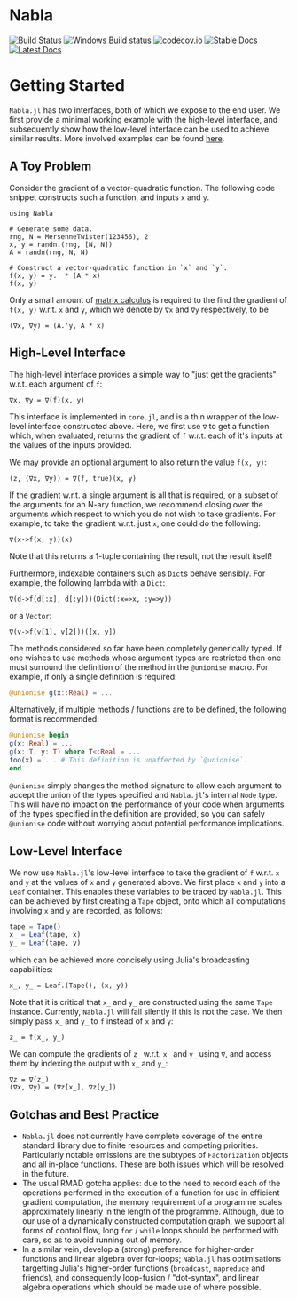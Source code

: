 # Nabla

[![Build Status](https://travis-ci.org/invenia/Nabla.jl.svg?branch=master)](https://travis-ci.org/invenia/Nabla.jl)
[![Windows Build status](https://ci.appveyor.com/api/projects/status/g0gun5dxbkt631am/branch/master?svg=true)](https://ci.appveyor.com/project/iamed2/nabla-jl/branch/master)
[![codecov.io](http://codecov.io/github/invenia/Nabla.jl/coverage.svg?branch=master)](http://codecov.io/github/invenia/Nabla.jl?branch=master)
[![Stable Docs](https://img.shields.io/badge/docs-stable-blue.svg)](https://invenia.github.io/Nabla.jl/stable)
[![Latest Docs](https://img.shields.io/badge/docs-latest-blue.svg)](https://invenia.github.io/Nabla.jl/latest)

# Getting Started

`Nabla.jl` has two interfaces, both of which we expose to the end user. We first provide a minimal working example with the high-level interface, and subsequently show how the low-level interface can be used to achieve similar results. More involved examples can be found [here](https://github.com/invenia/Nabla.jl/tree/master/examples).

## A Toy Problem

Consider the gradient of a vector-quadratic function. The following code snippet constructs such a function, and inputs `x` and `y`.
```@example toy
using Nabla

# Generate some data.
rng, N = MersenneTwister(123456), 2
x, y = randn.(rng, [N, N])
A = randn(rng, N, N)

# Construct a vector-quadratic function in `x` and `y`.
f(x, y) = y.' * (A * x)
f(x, y)
```

Only a small amount of [matrix calculus](https://en.wikipedia.org/wiki/Matrix_calculus) is required to the find the gradient of `f(x, y)` w.r.t. `x` and `y`, which we denote by `∇x` and `∇y` respectively, to be

```@example toy
(∇x, ∇y) = (A.'y, A * x)
```

## High-Level Interface
The high-level interface provides a simple way to "just get the gradients" w.r.t. each argument of `f`:
```@example toy
∇x, ∇y = ∇(f)(x, y)
```
This interface is implemented in `core.jl`, and is a thin wrapper of the low-level interface constructed above. Here, we first use `∇` to get a function which, when evaluated, returns the gradient of `f` w.r.t. each of it's inputs at the values of the inputs provided.

We may provide an optional argument to also return the value `f(x, y)`:
```@example toy
(z, (∇x, ∇y)) = ∇(f, true)(x, y)
```

If the gradient w.r.t. a single argument is all that is required, or a subset of the arguments for an N-ary function, we recommend closing over the arguments which respect to which you do not wish to take gradients. For example, to take the gradient w.r.t. just `x`, one could do the following:
```@example toy
∇(x->f(x, y))(x)
```
Note that this returns a 1-tuple containing the result, not the result itself!

Furthermore, indexable containers such as `Dict`s behave sensibly. For example, the following lambda with a `Dict`:
```@example toy
∇(d->f(d[:x], d[:y]))(Dict(:x=>x, :y=>y))
```
or a `Vector`:
```@example toy
∇(v->f(v[1], v[2]))([x, y])
```

The methods considered so far have been completely generically typed. If one wishes to use methods whose argument types are restricted then one must surround the definition of the method in the `@unionise` macro. For example, if only a single definition is required:
```julia
@unionise g(x::Real) = ...
```
Alternatively, if multiple methods / functions are to be defined, the following format is recommended:
```julia
@unionise begin
g(x::Real) = ...
g(x::T, y::T) where T<:Real = ...
foo(x) = ... # This definition is unaffected by `@unionise`.
end
```
`@unionise` simply changes the method signature to allow each argument to accept the union of the types specified and `Nabla.jl`'s internal `Node` type. This will have no impact on the performance of your code when arguments of the types specified in the definition are provided, so you can safely `@unionise` code without worrying about potential performance implications.

## Low-Level Interface

We now use `Nabla.jl`'s low-level interface to take the gradient of `f` w.r.t. `x` and `y` at the values of `x` and `y` generated above. We first place `x` and `y` into a `Leaf` container. This enables these variables to be traced by `Nabla.jl`. This can be achieved by first creating a `Tape` object, onto which all computations involving `x` and `y` are recorded, as follows:
```julia
tape = Tape()
x_ = Leaf(tape, x)
y_ = Leaf(tape, y)
```
which can be achieved more concisely using Julia's broadcasting capabilities:
```@example toy
x_, y_ = Leaf.(Tape(), (x, y))
```
Note that it is critical that `x_` and `y_` are constructed using the same `Tape` instance. Currently, `Nabla.jl` will fail silently if this is not the case.
We then simply pass `x_` and `y_` to `f` instead of `x` and `y`:
```@example toy
z_ = f(x_, y_)
```

We can compute the gradients of `z_` w.r.t. `x_` and `y_` using `∇`, and access them by indexing the output with `x_` and `y_`:
```@example toy
∇z = ∇(z_)
(∇x, ∇y) = (∇z[x_], ∇z[y_])
```

## Gotchas and Best Practice
- `Nabla.jl` does not currently have complete coverage of the entire standard library due to finite resources and competing priorities. Particularly notable omissions are the subtypes of `Factorization` objects and all in-place functions. These are both issues which will be resolved in the future.
- The usual RMAD gotcha applies: due to the need to record each of the operations performed in the execution of a function for use in efficient gradient computation, the memory requirement of a programme scales approximately linearly in the length of the programme. Although, due to our use of a dynamically constructed computation graph, we support all forms of control flow, long `for` / `while` loops should be performed with care, so as to avoid running out of memory.
- In a similar vein, develop a (strong) preference for higher-order functions and linear algebra over for-loops; `Nabla.jl` has optimisations targetting Julia's higher-order functions (`broadcast`, `mapreduce` and friends), and consequently loop-fusion / "dot-syntax", and linear algebra operations which should be made use of where possible.
